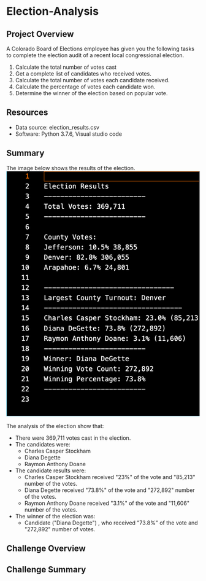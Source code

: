# Election-Analysis

## Project Overview
A Colorado Board of Elections employee has given you the following tasks to complete the election audit of a recent local congressional election.

1. Calculate the total number of votes cast
2. Get a complete list of candidates who received votes.
3. Calculate the total number of votes each candidate received.
4. Calculate the percentage of votes each candidate won.
5. Determine the winner of the election based on popular vote.

## Resources
- Data source: election_results.csv
- Software: Python 3.7.6, Visual studio code

## Summary
The image below shows the results of the election.
![Election_results](/Resources/election_screenshot.png)

The analysis of the election show that:
- There were 369,711 votes cast in the election.
- The candidates were:
    - Charles Casper Stockham
    - Diana Degette
    - Raymon Anthony Doane
- The candidate results were:
    - Charles Casper Stockham received "23%" of the vote and "85,213" number of the votes.
    - Diana Degette received "73.8%" of the vote and "272,892" number of the votes.
    - Raymon Anthony Doane received "3.1%" of the vote and "11,606" number of the votes.
- The winner of the election was:
    - Candidate ("Diana Degette") , who received "73.8%" of the vote and "272,892" number of votes.

## Challenge Overview


## Challenge Summary

